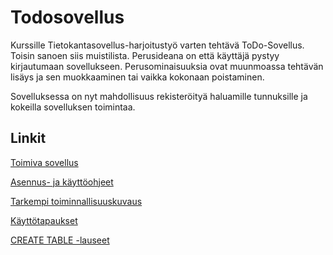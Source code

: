 # Todosovellus

Kurssille Tietokantasovellus-harjoitustyö varten tehtävä ToDo-Sovellus. Toisin sanoen siis muistilista. Perusideana on että käyttäjä pystyy kirjautumaan sovellukseen. Perusominaisuuksia ovat muunmoassa tehtävän lisäys ja sen muokkaaminen tai vaikka kokonaan poistaminen. 

Sovelluksessa on nyt mahdollisuus rekisteröityä haluamille tunnuksille ja kokeilla sovelluksen toimintaa.

## Linkit

[Toimiva sovellus](https://tsoha-python-todosovellus.herokuapp.com/)

[Asennus- ja käyttöohjeet](https://github.com/willmana/todosovellus/blob/master/dokumentointi/ohjeet.md)

[Tarkempi toiminnallisuuskuvaus](https://github.com/willmana/todosovellus/blob/master/dokumentointi/Kuvaus.md)

[Käyttötapaukset](https://github.com/willmana/todosovellus/blob/master/dokumentointi/Kayttotapaukset.md)

[CREATE TABLE -lauseet](https://github.com/willmana/todosovellus/blob/master/dokumentointi/CREATE_TABLE.md)
